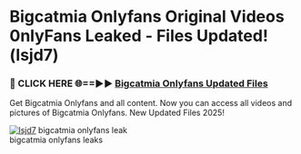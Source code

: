 # Bigcatmia Onlyfans Original Videos 0nlyFans Leaked - Files Updated! (lsjd7)

<h3>🔴 CLICK HERE 🌐==►► <a href="https://tinyurl.com/4seja8ks" rel="nofollow">Bigcatmia Onlyfans Updated Files</a></h3>

Get Bigcatmia Onlyfans and all content. Now you can access all videos and pictures of Bigcatmia Onlyfans. New Updated Files 2025!

[![lsjd7](https://i.imgur.com/EWjZXRe.gif)](https://tinyurl.com/4seja8ks)
bigcatmia onlyfans leak<br>
bigcatmia onlyfans leaks
